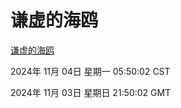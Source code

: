 # 谦虚的海鸥
[谦虚的海鸥](http://219.139.197.74:56308/qxdho/course/base/hotlink/index.php)

2024年 11月 04日 星期一 05:50:02 CST

2024年 11月 03日 星期日 21:50:02 GMT
